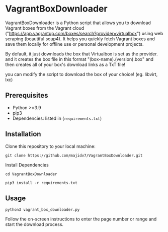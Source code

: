 
# VagrantBoxDownloader

VagrantBoxDownloader is a Python script that allows you to download Vagrant boxes from the Vagrant cloud ("https://app.vagrantup.com/boxes/search?provider=virtualbox") using web scraping (beautiful soup4). It helps you quickly fetch Vagrant boxes and save them locally for offline use or personal development projects.

By default, it just downloads the box that Virtualbox is set as the provider. and it creates the box file in this format "(box-name).(version).box" and then creates all of your box's download links as a TxT file! 

you can modify the script to download the box of your choice! (eg. libvirt, lxc)
## Prerequisites

- Python >=3.9
- pip3
- Dependencies: listed in (`requirements.txt`)

## Installation

Clone this repository to your local machine:

```
git clone https://github.com/majidv7/VagrantBoxDownloader.git
```

Install Dependencies
```
cd VagrantBoxDownloader
```
```
pip3 install -r requirements.txt
```
## Usage

```
python3 vagrant_box_downloader.py
```
Follow the on-screen instructions to enter the page number or range and start the download process.

